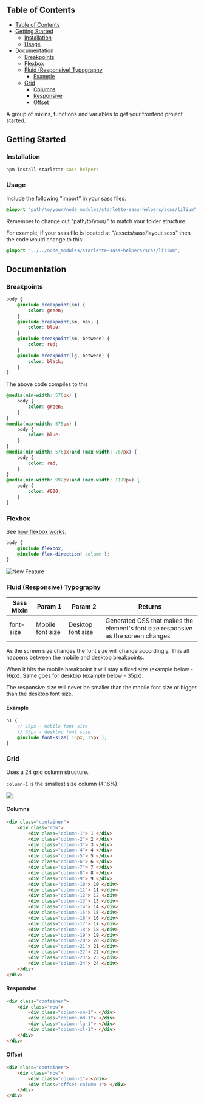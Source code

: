 ## Table of Contents

- [Table of Contents](#table-of-contents)
- [Getting Started](#getting-started)
	- [Installation](#installation)
	- [Usage](#usage)
- [Documentation](#documentation)
	- [Breakpoints](#breakpoints)
	- [Flexbox](#flexbox)
	- [Fluid (Responsive) Typography](#fluid-responsive-typography)
		- [Example](#example)
	- [Grid](#grid)
		- [Columns](#columns)
		- [Responsive](#responsive)
		- [Offset](#offset)

A group of mixins, functions and variables to get your frontend project started.

## Getting Started

### Installation

```cmd
npm install starlette-sass-helpers
```

### Usage

Include the following "import" in your sass files. 

```scss
@import "path/to/your/node_modules/starlette-sass-helpers/scss/lilium";
```

Remember to change out "path/to/your/" to match your folder structure.

For example, if your sass file is located at "/assets/sass/layout.scss" then the code would change to this:

```scss
@import "../../node_modules/starlette-sass-helpers/scss/lilium";
```

## Documentation

### Breakpoints

```scss
body {
    @include breakpoint(sm) { 
        color: green;
    }
    @include breakpoint(sm, max) { 
        color: blue;
    }
    @include breakpoint(sm, between) {
        color: red;
    }
    @include breakpoint(lg, between) {
        color: black;
    }
}
```

The above code compiles to this

```css
@media(min-width: 576px) {
    body {
        color: green;
    }
}
@media(max-width: 575px) {
    body {
        color: blue;
    }
}
@media(min-width: 576px)and (max-width: 767px) {
    body {
        color: red;
    }
}
@media(min-width: 992px)and (max-width: 1199px) {
    body {
        color: #000;
    }
}
```

### Flexbox

See [how flexbox works](https://developer.mozilla.org/en-US/docs/Glossary/Flexbox). 

```scss
body {
    @include flexbox;
    @include flex-direction( column );
}
```

![New Feature](https://user-images.githubusercontent.com/19154356/124391000-9c725d80-dcee-11eb-953f-4044ca557752.png)

### Fluid (Responsive) Typography

| Sass Mixin | Param 1          | Param 2           | Returns                                                                           |
|------------|------------------|-------------------|-----------------------------------------------------------------------------------|
| font-size  | Mobile font size | Desktop font size | Generated CSS that makes the element's font size responsive as the screen changes |

As the screen size changes the font size will change accordingly. This all happens between the mobile and desktop breakpoints.

When it hits the mobile breakpoint it will stay a fixed size (example below - 16px). Same goes for desktop (example below - 35px).

The responsive size will never be smaller than the mobile font size or bigger than the desktop font size. 

#### Example

```scss
h1 {
	// 16px - mobile font size
	// 35px - desktop font size
    @include font-size( 16px, 35px );
}
```

### Grid

Uses a 24 grid column structure.

`column-1` is the smallest size column (4.16%).

![](https://user-images.githubusercontent.com/19154356/124390915-22da6f80-dcee-11eb-859b-6268b143a8e9.png)

#### Columns

```html
<div class="container">
	<div class="row">
		<div class="column-1"> 1 </div>
		<div class="column-2"> 2 </div>
		<div class="column-3"> 3 </div>
		<div class="column-4"> 4 </div>
		<div class="column-5"> 5 </div>
		<div class="column-6"> 6 </div>
		<div class="column-7"> 7 </div>
		<div class="column-8"> 8 </div>
		<div class="column-9"> 9 </div>
		<div class="column-10"> 10 </div>
		<div class="column-11"> 11 </div>
		<div class="column-12"> 12 </div>
		<div class="column-13"> 13 </div>
		<div class="column-14"> 14 </div>
		<div class="column-15"> 15 </div>
		<div class="column-16"> 16 </div>
		<div class="column-17"> 17 </div>
		<div class="column-18"> 18 </div>
		<div class="column-19"> 19 </div>
		<div class="column-20"> 20 </div>
		<div class="column-21"> 21 </div>
		<div class="column-22"> 22 </div>
		<div class="column-23"> 23 </div>
		<div class="column-24"> 24 </div>
	</div>
</div>
```

#### Responsive

```html
<div class="container">
	<div class="row">
		<div class="column-sm-1"> </div>
		<div class="column-md-1"> </div>
		<div class="column-lg-1"> </div>
		<div class="column-xl-1"> </div>
	</div>
</div>
```

#### Offset

```html
<div class="container">
	<div class="row">
		<div class="column-1"> </div>
		<div class="offset-column-1"> </div>
	</div>
</div>
```

